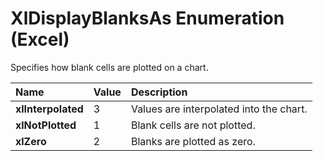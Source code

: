 
# XlDisplayBlanksAs Enumeration (Excel)

Specifies how blank cells are plotted on a chart.



|**Name**|**Value**|**Description**|
|:-----|:-----|:-----|
|**xlInterpolated**|3|Values are interpolated into the chart.|
|**xlNotPlotted**|1|Blank cells are not plotted.|
|**xlZero**|2|Blanks are plotted as zero.|
